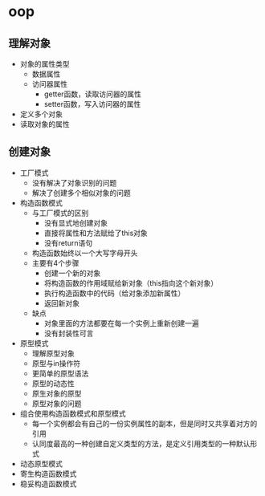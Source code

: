 # oop
## 理解对象
- 对象的属性类型
  - 数据属性
  - 访问器属性
    - getter函数，读取访问器的属性
    - setter函数，写入访问器的属性
- 定义多个对象
- 读取对象的属性
## 创建对象 
- 工厂模式
  - 没有解决了对象识别的问题
  - 解决了创建多个相似对象的问题
- 构造函数模式
  - 与工厂模式的区别
    - 没有显式地创建对象
    - 直接将属性和方法赋给了this对象
    - 没有return语句
  - 构造函数始终以一个大写字母开头
  - 主要有4个步骤
    - 创建一个新的对象
    - 将构造函数的作用域赋给新对象（this指向这个新对象）
    - 执行构造函数中的代码（给对象添加新属性）
    - 返回新对象
  - 缺点
    - 对象里面的方法都要在每一个实例上重新创建一遍
    - 没有封装性可言
- 原型模式
  - 理解原型对象
  - 原型与in操作符
  - 更简单的原型语法
  - 原型的动态性
  - 原生对象的原型
  - 原型对象的问题
- 组合使用构造函数模式和原型模式
  - 每一个实例都会有自己的一份实例属性的副本，但是同时又共享着对方的引用
  - 认同度最高的一种创建自定义类型的方法，是定义引用类型的一种默认形式
- 动态原型模式
- 寄生构造函数模式
- 稳妥构造函数模式

